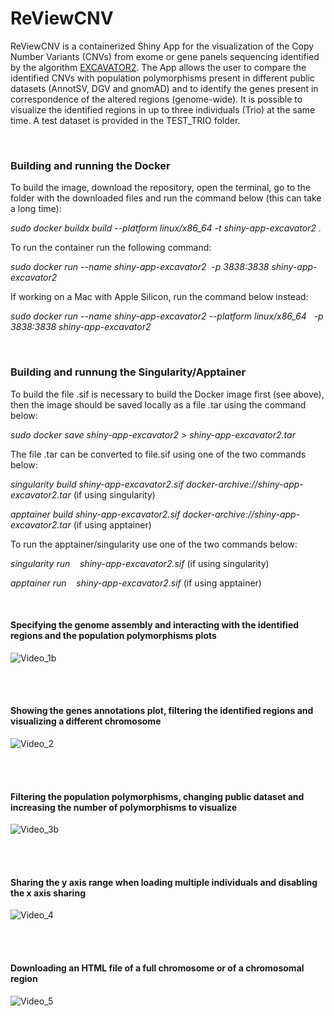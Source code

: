 # ReViewCNV

ReViewCNV is a containerized Shiny App for the visualization of the Copy Number Variants (CNVs) from exome or gene panels sequencing identified by the algorithm  [EXCAVATOR2](https://pubmed.ncbi.nlm.nih.gov/27507884/). The App allows the user to compare the  identified CNVs with population polymorphisms present in different public datasets (AnnotSV, DGV and gnomAD) and to identify the genes present in correspondence of the altered regions (genome-wide). It is possible to visualize the identified regions in up to three individuals (Trio) at the same time. A test dataset is provided in the TEST_TRIO folder.


<br/>


### Building and running the Docker

To build the image, download the repository, open the terminal, go to the folder with the downloaded files and run the command below (this can take a long time):

_sudo docker buildx build --platform linux/x86_64 -t shiny-app-excavator2 ._

To run the container run the following command:

_sudo docker run --name shiny-app-excavator2  -p 3838:3838 shiny-app-excavator2_

If working on a Mac with Apple Silicon, run the command below instead:

_sudo docker run --name shiny-app-excavator2 --platform linux/x86_64   -p 3838:3838 shiny-app-excavator2_ 

<br/>

### Building and runnung the Singularity/Apptainer

To build the file .sif is necessary to build the Docker image first (see above), then the image should be saved locally as a file .tar using the command below:

_sudo docker save shiny-app-excavator2 > shiny-app-excavator2.tar_ 

The file .tar can be converted to file.sif using one of the two commands below:

_singularity build shiny-app-excavator2.sif docker-archive://shiny-app-excavator2.tar_ (if using singularity)

_apptainer build shiny-app-excavator2.sif docker-archive://shiny-app-excavator2.tar_ (if using apptainer)

To run the apptainer/singularity use one of the two commands below:

_singularity run    shiny-app-excavator2.sif_ (if using singularity)

_apptainer run    shiny-app-excavator2.sif_ (if using apptainer)

<br/>

#### Specifying the genome assembly and interacting with the identified regions and the population polymorphisms plots

![Video_1b](https://github.com/ctglab/ReViewCNV/assets/110105172/c31a6bb3-48df-4e0e-b212-3031c3cdb5ba)


<br/><br/>


#### Showing the genes annotations plot, filtering the identified regions and visualizing a different chromosome


![Video_2](https://github.com/ctglab/ReViewCNV/assets/110105172/e91a807f-a338-401b-826d-57a66b729416)


<br/><br/>

#### Filtering the population polymorphisms, changing public dataset and increasing the number of polymorphisms to visualize


![Video_3b](https://github.com/ctglab/ReViewCNV/assets/110105172/65978811-e7bf-4160-967b-8bc2c7e1feea)


<br/><br/>

#### Sharing the y axis range when loading multiple individuals and disabling the x axis sharing

![Video_4](https://github.com/ctglab/ReViewCNV/assets/110105172/8d4d34bc-4eee-4ab9-a8e7-95a5acaa93f7)


<br/><br/>

#### Downloading an HTML file of a full chromosome or of a chromosomal region

![Video_5](https://github.com/ctglab/ReViewCNV/assets/110105172/91823650-ccd4-4a69-a613-10043d012ff4)
